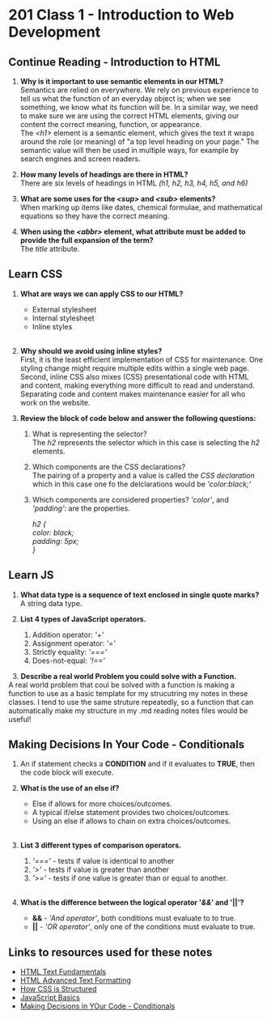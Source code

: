# 201 Class 1 - Introduction to Web Development

## Continue Reading - Introduction to HTML

1. **Why is it important to use semantic elements in our HTML?**  
Semantics are relied on everywhere. We rely on previous experience to tell us what the function of an everyday object is; when we see something, we know what its function will be. In a similar way, we need to make sure we are using the correct HTML elements, giving our content the correct meaning, function, or appearance.  
The *\<h1>* element is a semantic element, which gives the text it wraps around the role (or meaning) of "a top level heading on your page." The semantic value will then be used in multiple ways, for example by search engines and screen readers.

2. **How many levels of headings are there in HTML?**  
There are six levels of headings in HTML *(h1, h2, h3, h4, h5, and h6)*  

3. **What are some uses for the *\<sup>* and *\<sub>* elements?**  
When marking up items like dates, chemical formulae, and mathematical equations so they have the correct meaning.  

4. **When using the *\<abbr>* element, what attribute must be added to provide the full expansion of the term?**  
The *title* attribute.

## Learn CSS

1. **What are ways we can apply CSS to our HTML?**
    * External stylesheet
    * Internal stylesheet
    * Inline styles  
    &nbsp;
2. **Why should we avoid using inline styles?**  
First, it is the least efficient implementation of CSS for maintenance. One styling change might require multiple edits within a single web page. Second, inline CSS also mixes (CSS) presentational code with HTML and content, making everything more difficult to read and understand. Separating code and content makes maintenance easier for all who work on the website.  

3. **Review the block of code below and answer the following questions:**
    1. What is representing the selector?  
    The *h2* represents the selector which in this case is selecting the *h2* elements.  

    2. Which components are the CSS declarations?  
    The pairing of a property and a value is called the *CSS declaration* which in this case one fo the delclarations would be *'color:black;'*  

    3. Which components are considered properties?
    *'color'*, and *'padding':* are the properties.  

          *h2 {  
          color: black;  
          padding: 5px;  
          }*  

## Learn JS

1. **What data type is a sequence of text enclosed in single quote marks?**  
A string data type.  

2. **List 4 types of JavaScript operators.**  
    1. Addition operator: *'+'*
    2. Assignment operator: *'='*
    3. Strictly equality: *'==='*
    4. Does-not-equal: *'!=='*  

&nbsp;
3. **Describe a real world Problem you could solve with a Function.**  
A real world problem that coul be solved with a function is making a function to use as a basic template for my strucutring my notes in these classes.  I tend to use the same struture repeatedly, so a function that can automatically make my structure in my .md reading notes files would be useful!

## Making Decisions In Your Code - Conditionals

1. An if statement checks a **CONDITION** and if it evaluates to **TRUE**, then the code block will execute.  

2. **What is the use of an else if?**  
    * Else if allows for more choices/outcomes.  
    * A typical if/else statement provides two choices/outcomes.  
    * Using an else if allows to chain on extra choices/outcomes.  
&nbsp;
3. **List 3 different types of comparison operators.**  
    1. *'==='* - tests if value is identical to another
    2. *'>'* - tests if value is greater than another
    3. *'>='* - tests if one value is greater than or equal to another.  
&nbsp;
4. **What is the difference between the logical operator '*&&*' and '||'?**  
    * **&&** - *'And operator'*, both conditions must evaluate to to true.  
    * **||** - *'OR operator'*, only one of the conditions must evaluate to true.

## Links to resources used for these notes

* [HTML Text Fundamentals](https://developer.mozilla.org/en-US/docs/Learn/HTML/Introduction_to_HTML/HTML_text_fundamentals)
* [HTML Advanced Text Formatting](https://developer.mozilla.org/en-US/docs/Learn/HTML/Introduction_to_HTML/Advanced_text_formatting)
* [How CSS is Structured](https://developer.mozilla.org/en-US/docs/Learn/CSS/First_steps/How_CSS_is_structured)
* [JavaScript Basics](https://developer.mozilla.org/en-US/docs/Learn/Getting_started_with_the_web/JavaScript_basics)
* [Making Decisions in YOur Code - Conditionals](https://developer.mozilla.org/en-US/docs/Learn/JavaScript/Building_blocks/conditionals)
